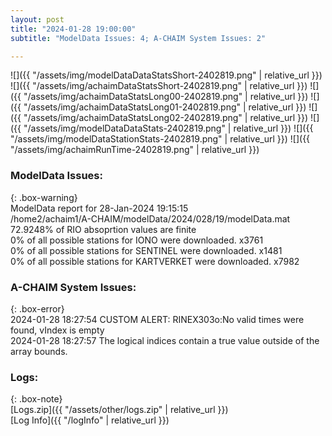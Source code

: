 ```yaml
---
layout: post
title: "2024-01-28 19:00:00"
subtitle: "ModelData Issues: 4; A-CHAIM System Issues: 2"

---
```


![]({{ "/assets/img/modelDataDataStatsShort-2402819.png" | relative_url }})
![]({{ "/assets/img/achaimDataStatsShort-2402819.png" | relative_url }})
![]({{ "/assets/img/achaimDataStatsLong00-2402819.png" | relative_url }})
![]({{ "/assets/img/achaimDataStatsLong01-2402819.png" | relative_url }})
![]({{ "/assets/img/achaimDataStatsLong02-2402819.png" | relative_url }})
![]({{ "/assets/img/modelDataDataStats-2402819.png" | relative_url }})
![]({{ "/assets/img/modelDataStationStats-2402819.png" | relative_url }})
![]({{ "/assets/img/achaimRunTime-2402819.png" | relative_url }})


### ModelData Issues:  
  
{: .box-warning}  
 ModelData report for 28-Jan-2024 19:15:15   
 /home2/achaim1/A-CHAIM/modelData/2024/028/19/modelData.mat   
 72.9248% of RIO absoprtion values are finite   
 0% of all possible stations for IONO were downloaded. x3761   
 0% of all possible stations for SENTINEL were downloaded. x1481   
 0% of all possible stations for KARTVERKET were downloaded. x7982   
  
### A-CHAIM System Issues:  
  
{: .box-error}  
2024-01-28 18:27:54 CUSTOM ALERT: RINEX303o:No valid times were found, vIndex is empty  
2024-01-28 18:27:57 The logical indices contain a true value outside of the array bounds.  

### Logs:  
  
{: .box-note}  
[Logs.zip]({{ "/assets/other/logs.zip" | relative_url }})  
[Log Info]({{ "/logInfo" | relative_url }})  
